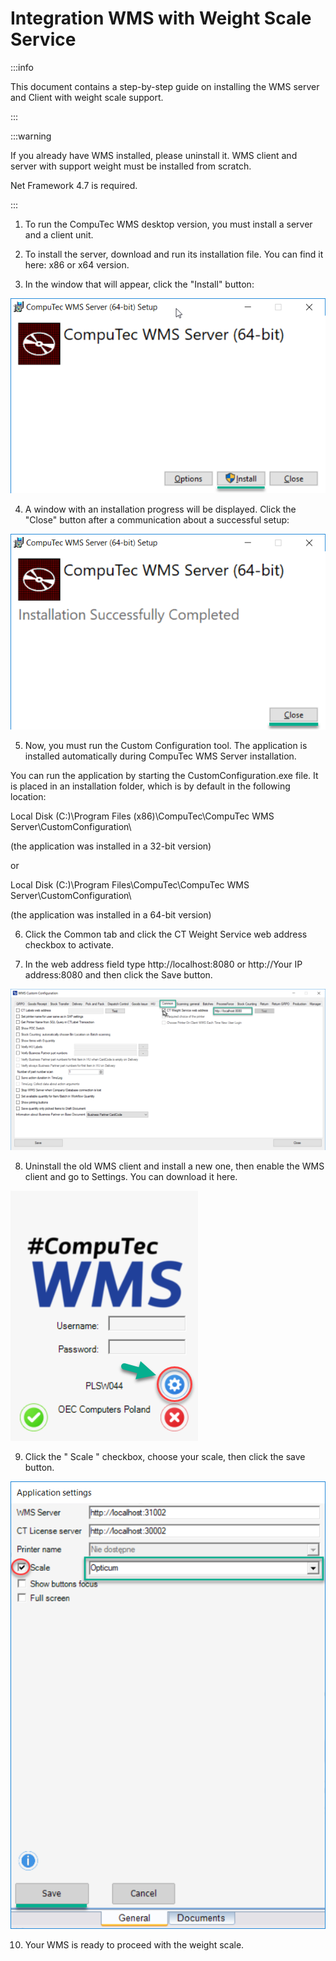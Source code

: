 # Integration WMS with Weight Scale Service

:::info

This document contains a step-by-step guide on installing the WMS server and Client with weight scale support.

:::

:::warning

If you already have WMS installed, please uninstall it. WMS client and server with support weight must be installed from scratch.

Net Framework 4.7 is required.

:::

1. To run the CompuTec WMS desktop version, you must install a server and a client unit.

2. To install the server, download and run its installation file. You can find it here: x86 or x64 version.

3. In the window that will appear, click the "Install" button:

![Installation](./media/installation.png)

4. A window with an installation progress will be displayed. Click the "Close" button after a communication about a successful setup:

![installation](./media/installation-2.png)

5. Now, you must run the Custom Configuration tool. The application is installed automatically during CompuTec WMS Server installation.

You can run the application by starting the CustomConfiguration.exe file. It is placed in an installation folder, which is by default in the following location:

Local Disk (C:)\Program Files (x86)\CompuTec\CompuTec WMS Server\CustomConfiguration\

(the application was installed in a 32-bit version)

or

Local Disk (C:)\Program Files\CompuTec\CompuTec WMS Server\CustomConfiguration\

(the application was installed in a 64-bit version)

6. Click the Common tab and click the CT Weight Service web address checkbox to activate.

7. In the web address field type http://localhost:8080 or http://Your IP address:8080 and then click the Save button.

![Custom Configuration](./media/cc-common-integration.png)

8. Uninstall the old WMS client and install a new one, then enable the WMS client and go to Settings. You can download it here.

![Settings](./media/settings-1.png)

9. Click the " Scale " checkbox, choose your scale, then click the save button.

![Settings](./media/settings-22.png)

10. Your WMS is ready to proceed with the weight scale.
